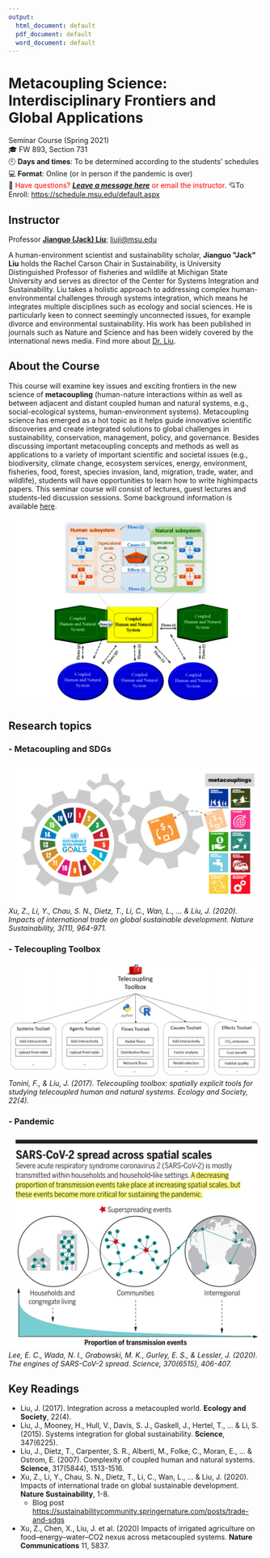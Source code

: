 ```yaml
---
output:
  html_document: default
  pdf_document: default
  word_document: default
---
```

# Metacoupling Science: Interdisciplinary Frontiers and Global Applications
Seminar Course (Spring 2021)\
:mortar_board: FW 893, Section 731\
:clock10: **Days and times**: To be determined according to the students’ schedules\
:computer: **Format**: Online (or in person if the pandemic is over)\
:red_circle: <span style="color:red">Have questions? [***Leave a message here***](https://docs.google.com/document/d/1cdDtqL1gZ2pBOcTUAnhdBaDcf4x-eKlsP_pHSRsqA5A/edit?usp=sharing) or email the instructor.</span>
:cupid:To Enroll: https://schedule.msu.edu/default.aspx

## Instructor
Professor [**Jianguo (Jack) Liu**](http://www.csis.msu.edu/people/jianguo-jack-liu); liuji@msu.edu


A human-environment scientist and sustainability scholar, **Jianguo "Jack" Liu** holds the Rachel Carson Chair in Sustainability, is University Distinguished Professor of fisheries and wildlife at Michigan State University and serves as director of the Center for Systems Integration and Sustainability. Liu takes a holistic approach to addressing complex human-environmental challenges through systems integration, which means he integrates multiple disciplines such as ecology and social sciences. He is particularly keen to connect seemingly unconnected issues, for example divorce and environmental sustainability. His work has been published in journals such as Nature and Science and has been widely covered by the international news media. Find more about [Dr. Liu](http://www.csis.msu.edu/people/jianguo-jack-liu).

## About the Course
This course will examine key issues and exciting frontiers in the new science of **metacoupling** (human-nature interactions within as well as between adjacent and distant coupled human and natural systems, e.g., social-ecological systems, human-environment systems). Metacoupling science has emerged as a hot topic as it helps guide innovative scientific discoveries and create integrated solutions to global challenges in sustainability, conservation, management, policy, and governance. Besides discussing important metacoupling concepts and methods as well as applications to a variety of important scientific and societal issues (e.g., biodiversity, climate change, ecosystem services, energy, environment, fisheries, food, forest, species invasion, land, migration, trade, water, and wildlife), students will have opportunities to learn how to write highimpacts papers. This seminar course will consist of lectures, guest lectures and students-led discussion sessions. Some background information is available [here](https://www.canr.msu.edu/telecoupling/).

<p align="center">
  <img src="/images/liu_2017_metacoupling_framework.png" />
</p>

## Research topics
### - Metacoupling and SDGs
![metacoupling_sdg_wheel](/images/metacoupling_sdg_wheel.png)
*Xu, Z., Li, Y., Chau, S. N., Dietz, T., Li, C., Wan, L., ... & Liu, J. (2020). Impacts of international trade on global sustainable development. Nature Sustainability, 3(11), 964-971.*

### - Telecoupling Toolbox
![Tonini_2017_Telecoupling_Toolbox](/images/Tonini_2017_Telecoupling_Toolbox.png)
*Tonini, F., & Liu, J. (2017). Telecoupling toolbox: spatially explicit tools for studying telecoupled human and natural systems. Ecology and Society, 22(4).*

### - Pandemic
![Pandemic](/images/COVID-19.png)
*Lee, E. C., Wada, N. I., Grabowski, M. K., Gurley, E. S., & Lessler, J. (2020). The engines of SARS-CoV-2 spread. Science, 370(6515), 406-407.*

## Key Readings
- Liu, J. (2017). Integration across a metacoupled world. **Ecology and Society**, 22(4).
- Liu, J., Mooney, H., Hull, V., Davis, S. J., Gaskell, J., Hertel, T., ... & Li, S. (2015). Systems integration for global sustainability. **Science**, 347(6225).
- Liu, J., Dietz, T., Carpenter, S. R., Alberti, M., Folke, C., Moran, E., ... & Ostrom, E. (2007). Complexity of coupled human and natural systems. **Science**, 317(5844), 1513-1516.
- Xu, Z., Li, Y., Chau, S. N., Dietz, T., Li, C., Wan, L., ... & Liu, J. (2020). Impacts of international trade on global sustainable development. **Nature Sustainability**, 1-8.
  + Blog post https://sustainabilitycommunity.springernature.com/posts/trade-and-sdgs
- Xu, Z., Chen, X., Liu, J. et al. (2020) Impacts of irrigated agriculture on food–energy–water–CO2 nexus across metacoupled systems. **Nature Communications** 11, 5837.

